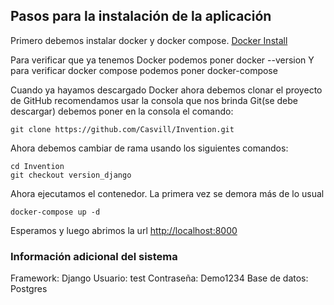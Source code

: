 ## Pasos para la instalación de la aplicación

Primero debemos instalar docker y docker compose. [Docker Install](https://docs.docker.com/install/)

Para verificar que ya tenemos Docker podemos poner docker --version
Y para verificar docker compose podemos poner docker-compose

Cuando ya hayamos descargado Docker ahora debemos clonar el proyecto
de GitHub recomendamos usar la consola que nos brinda Git(se debe descargar)
debemos poner en la consola el comando:
```
git clone https://github.com/Casvill/Invention.git
```
Ahora debemos cambiar de rama usando los siguientes comandos:
```
cd Invention
git checkout version_django
```
Ahora ejecutamos el contenedor.
La primera vez se demora más de lo usual

```docker-compose up -d```

Esperamos y luego abrimos la url
[http://localhost:8000](http://localhost:8000)


### Información adicional del sistema

Framework: Django
Usuario: test
Contraseña: Demo1234
Base de datos: Postgres
